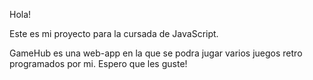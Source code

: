 Hola!

Este es mi proyecto para la cursada de JavaScript.

GameHub es una web-app en la que se podra jugar varios juegos retro programados por mi. Espero que les guste!
